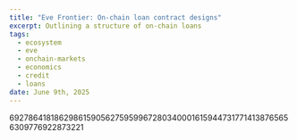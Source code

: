 ```yaml
---
title: "Eve Frontier: On-chain loan contract designs"
excerpt: Outlining a structure of on-chain loans
tags:
  - ecosystem
  - eve
  - onchain-markets
  - economics
  - credit
  - loans
date: June 9th, 2025
---
```

69278641818629861590562759599672803400016159447317714138765656309776922873221